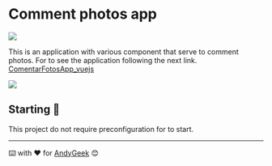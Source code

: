 # Comment photos app

![](https://img.shields.io/badge/Made%20with-Vue-success)

This is an application with various component that serve to comment photos. For to see the application following the next link. [ComentarFotosApp_vuejs](https://andygeek.github.io/ComentarFotosApp_vuejs/)

![](https://imgur.com/0Beqxky.png)

## Starting 🚀

This project do not require preconfiguration for to start.

------

⌨️ with ❤️ for [AndyGeek](https://github.com/andygeek) 😊
